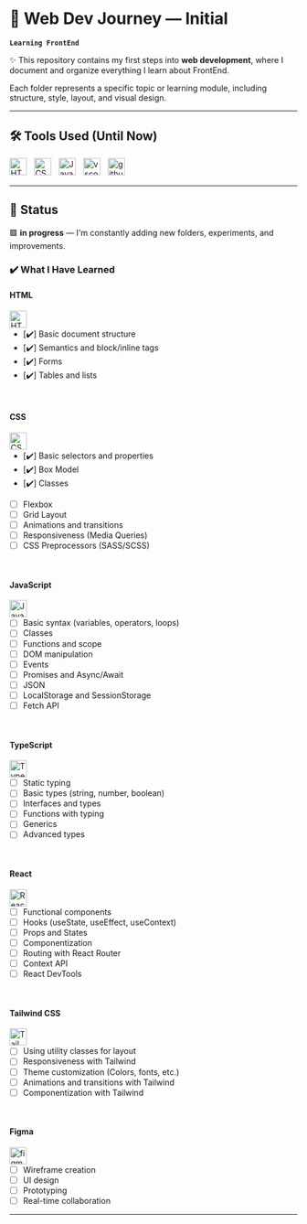 # 🚀 Web Dev Journey — Initial
**`Learning FrontEnd`**

✨ This repository contains my first steps into **web development**, where I document and organize everything I learn about FrontEnd.

Each folder represents a specific topic or learning module, including structure, style, layout, and visual design.

---

## 🛠️ Tools Used (Until Now)

<img 
    align="left" 
    alt="HTML"
    title="HTML" 
    width="30px" 
    style="padding-right: 10px;" 
    src="https://cdn.jsdelivr.net/gh/devicons/devicon@latest/icons/html5/html5-original.svg" 
/>
<img 
    align="left" 
    alt="CSS" 
    title="CSS"
    width="30px" 
    style="padding-right: 10px;" 
    src="https://cdn.jsdelivr.net/gh/devicons/devicon@latest/icons/css3/css3-original.svg" 
/>
<img 
    align="left" 
    alt="JavaScript" 
    title="JavaScript"
    width="30px" 
    style="padding-right: 10px;" 
    src="https://cdn.jsdelivr.net/gh/devicons/devicon@latest/icons/javascript/javascript-original.svg" 
/>
<img 
    align="left" 
    alt="vscode" 
    title="Visual Studio Code"
    width="30px" 
    style="padding-right: 10px;" 
    src="https://cdn.jsdelivr.net/gh/devicons/devicon@latest/icons/vscode/vscode-original.svg" 
/>
<img 
    align="left" 
    alt="github" 
    title="GitHub"
    width="30px" 
    style="padding-right: 10px;" 
    src="https://cdn.jsdelivr.net/gh/devicons/devicon@latest/icons/github/github-original.svg" 
/>

<br></br>

---
## 🚧 Status

🟪 **in progress** — I'm constantly adding new folders, experiments, and improvements.

### ✔️ What I Have Learned

#### **HTML**
<img 
    align="left" 
    alt="HTML"
    title="HTML" 
    width="30px" 
    style="padding-right: 10px;" 
    src="https://cdn.jsdelivr.net/gh/devicons/devicon@latest/icons/html5/html5-original.svg" 
/> <br>
- [✔️] Basic document structure
- [✔️] Semantics and block/inline tags
- [✔️] Forms
- [✔️] Tables and lists
<br>

#### **CSS**
<img 
    align="left" 
    alt="CSS" 
    title="CSS"
    width="30px" 
    style="padding-right: 10px;" 
    src="https://cdn.jsdelivr.net/gh/devicons/devicon@latest/icons/css3/css3-original.svg" 
/> <br>
- [✔️] Basic selectors and properties
- [✔️] Box Model
- [✔️] Classes
- [ ] Flexbox
- [ ] Grid Layout
- [ ] Animations and transitions
- [ ] Responsiveness (Media Queries)
- [ ] CSS Preprocessors (SASS/SCSS)
<br>

#### **JavaScript**
<img 
    align="left" 
    alt="JavaScript" 
    title="JavaScript"
    width="30px" 
    style="padding-right: 10px;" 
    src="https://cdn.jsdelivr.net/gh/devicons/devicon@latest/icons/javascript/javascript-original.svg" 
/> <br>
- [ ] Basic syntax (variables, operators, loops)
- [ ] Classes
- [ ] Functions and scope
- [ ] DOM manipulation
- [ ] Events
- [ ] Promises and Async/Await
- [ ] JSON
- [ ] LocalStorage and SessionStorage
- [ ] Fetch API
<br>

#### **TypeScript**
<img 
    align="left" 
    alt="TypeScript"
    title="TypeScript" 
    width="30px" 
    style="padding-right: 10px;" 
    src="https://cdn.jsdelivr.net/gh/devicons/devicon@latest/icons/typescript/typescript-original.svg" 
/> <br>
- [ ] Static typing
- [ ] Basic types (string, number, boolean)
- [ ] Interfaces and types
- [ ] Functions with typing
- [ ] Generics
- [ ] Advanced types
<br>

#### **React**
<img 
    align="left" 
    alt="React"
    title="React" 
    width="30px" 
    style="padding-right: 10px;" 
    src="https://cdn.jsdelivr.net/gh/devicons/devicon@latest/icons/react/react-original.svg" 
/> <br>
- [ ] Functional components
- [ ] Hooks (useState, useEffect, useContext)
- [ ] Props and States
- [ ] Componentization
- [ ] Routing with React Router
- [ ] Context API
- [ ] React DevTools
<br>

#### **Tailwind CSS**
<img 
    align="left" 
    alt="Tailwind" 
    title="Tailwind"
    width="30px" 
    style="padding-right: 10px;" 
    src="https://cdn.jsdelivr.net/gh/devicons/devicon@latest/icons/tailwindcss/tailwindcss-original.svg" 
/> <br>
- [ ] Using utility classes for layout
- [ ] Responsiveness with Tailwind
- [ ] Theme customization (Colors, fonts, etc.)
- [ ] Animations and transitions with Tailwind
- [ ] Componentization with Tailwind
<br>

#### **Figma**
<img 
    align="left" 
    alt="figma" 
    title="Figma"
    width="30px" 
    style="padding-right: 10px;" 
    src="https://cdn.jsdelivr.net/gh/devicons/devicon@latest/icons/figma/figma-original.svg"
/> <br>
- [ ] Wireframe creation
- [ ] UI design
- [ ] Prototyping
- [ ] Real-time collaboration

---
